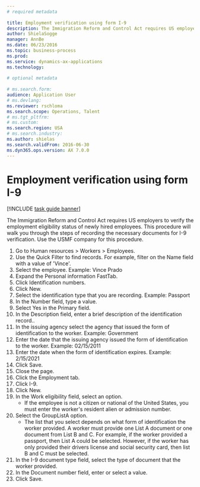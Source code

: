 ```yaml
--- 
# required metadata 
 
title: Employment verification using form I-9
description: The Immigration Reform and Control Act requires US employers to verify the employment eligibility status of newly hired employees. 
author: ShielaSogge
manager: AnnBe 
ms.date: 06/23/2016
ms.topic: business-process 
ms.prod:  
ms.service: dynamics-ax-applications 
ms.technology:  
 
# optional metadata 
 
# ms.search.form:   
audience: Application User 
# ms.devlang:  
ms.reviewer: rschloma
ms.search.scope: Operations, Talent 
# ms.tgt_pltfrm:  
# ms.custom:  
ms.search.region: USA
# ms.search.industry: 
ms.author: shielas
ms.search.validFrom: 2016-06-30 
ms.dyn365.ops.version: AX 7.0.0 
---
```

# Employment verification using form I-9

[!INCLUDE [task guide banner](../../../includes/task-guide-banner.md)]

The Immigration Reform and Control Act requires US employers to verify the employment eligibility status of newly hired employees. This procedure will walk you through the steps of recording the necessary documents for I-9 verification. Use the USMF company for this procedure.

1. Go to Human resources > Workers > Employees.
2. Use the Quick Filter to find records. For example, filter on the Name field with a value of 'Vince'.
3. Select the employee. Example: Vince Prado
4. Expand the Personal information FastTab.
5. Click Identification numbers.
6. Click New.
7. Select the identification type that you are recording. Example: Passport
8. In the Number field, type a value.
9. Select Yes in the Primary field.
10. In the Description field, enter a brief description of the identification record..
11. In the issuing agency select the agency that issued the form of identification to the worker. Example: Government
12. Enter the date that the issuing agency issued the form of identification to the worker. Example: 02/15/2011
13. Enter the date when the form of identification expires. Example: 2/15/2021
14. Click Save.
15. Close the page.
16. Click the Employment tab.
17. Click I-9.
18. Click New.
19. In the Work eligibility field, select an option.
    * If the employee is not a citizen or national of the United States, you must enter the worker's resident alien or admission number.  
20. Select the GroupListA option.
    * The list that you select depends on what form of identification the worker provided. A worker must provide one List A document or one document from List B and C. For example, if the worker provided a passport, then List A could be selected. However, if the worker has only provided their drivers license and social security card, then list B and C must be selected.  
21. In the I-9 document type field, select the type of document that the worker provided.
22. In the Document number field, enter or select a value.
23. Click Save.

